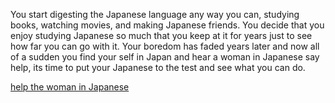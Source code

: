 You start digesting the Japanese language any way you can, studying books, watching movies, and
making Japanese friends. You decide that you enjoy studying Japanese so much that you keep at it for 
years just to see how far you can go with it. Your boredom has faded years later and now all of 
a sudden you find your self in Japan and hear a woman in Japanese say help, its time to put your
Japanese to the test and see what you can do.

[help the woman in Japanese](../../japanese/cold/cold.md)
